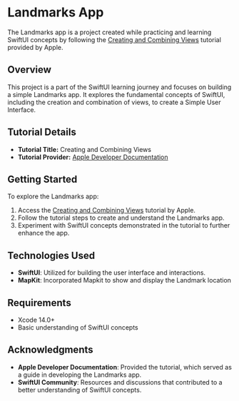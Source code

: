# Landmarks App

The Landmarks app is a project created while practicing and learning SwiftUI concepts by following the [Creating and Combining Views](https://developer.apple.com/tutorials/swiftui/creating-and-combining-views) tutorial provided by Apple.

## Overview

This project is a part of the SwiftUI learning journey and focuses on building a simple Landmarks app. It explores the fundamental concepts of SwiftUI, including the creation and combination of views, to create a Simple User Interface.



## Tutorial Details

- **Tutorial Title:** Creating and Combining Views
- **Tutorial Provider:** [Apple Developer Documentation](https://developer.apple.com/tutorials/swiftui/creating-and-combining-views)

## Getting Started

To explore the Landmarks app:
1. Access the [Creating and Combining Views](https://developer.apple.com/tutorials/swiftui/creating-and-combining-views) tutorial by Apple.
2. Follow the tutorial steps to create and understand the Landmarks app.
3. Experiment with SwiftUI concepts demonstrated in the tutorial to further enhance the app.

## Technologies Used

- **SwiftUI**: Utilized for building the user interface and interactions.
- **MapKit**: Incorporated Mapkit to show and display the Landmark location
## Requirements

- Xcode 14.0+
- Basic understanding of SwiftUI concepts

## Acknowledgments

- **Apple Developer Documentation**: Provided the tutorial, which served as a guide in developing the Landmarks app.
- **SwiftUI Community**: Resources and discussions that contributed to a better understanding of SwiftUI concepts.

